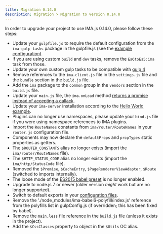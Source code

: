 ```yaml
---
title: Migration 0.14.0
description: Migration > Migration to version 0.14.0
---
```


In order to upgrade your project to use IMA.js 0.14.0, please follow these steps:
- Update your `gulpfile.js` to require the default configuration from the `ima-gulp-tasks` package in the gulpfile.js (see the [example configuration](https://github.com/seznam/IMA.js-skeleton/blob/master/gulpConfig.js)).
- If you are using custom `build` and `dev` tasks, remove the `Es6toEs5:ima` task from those.
- Update your own custom gulp tasks to be compatible with [gulp 4](https://github.com/gulpjs/gulp/tree/4.0)
- Remove references to the `ima.client.js` file in the `settings.js` file and the `bundle` section in the `build.js` file.
- Add the `ima` package to the `common` group in the `vendors` section in the `build.js` file.
- Update your `main.js` file, the `ima.onLoad` method [returns a promise instead of accepting a callack](https://github.com/seznam/ima/tree/master/packages/create-ima-app/examples/hello/main.js#L17).
- Update your `ima-server` installation according to the [Hello World example](https://github.com/seznam/ima/tree/master/packages/create-ima-app/examples/hello).
- Plugins can no longer use namespaces, please update your `bind.js` file if you were using namespace references to IMA plugins.
- Import the `RouteNames` constants from `ima/router/RouteNames` in your `router.js` configuration file.
- Components may now declare the `defaultProps` and `propTypes` static properties as getters.
- The `$ROUTER_CONSTANTS` alias no longer exists (import the `ima/router/RouteNames` file).
- The `$HTTP_STATUS_CODE` alias no longer exists (import the `ima/http/StatusCode` file).
- Removed the `$Promise`, `$CacheEntry`, `$PageRendererViewAdapter`, `$Route` (switched to imports internally).
- The loose mode of the [ES2015 babel preset](http://babeljs.io/docs/plugins/preset-es2015/) is no longer enabled.
- Upgrade to node.js 7 or newer (older version *might* work but are no longer supported).
- Switch to default exports in your [configuration files](https://github.com/seznam/ima/tree/master/packages/create-ima-app/examples/hello/config).
- Remove the './node_modules/ima-babel6-polyfill/index.js' reference from the polyfills list in gulpConfig.js (if overridden; this has been fixed by babel).
- Remove the `main.less` file reference in the `build.js` file (unless it exists in the project).
- Add the `$CssClasses` property to object in the `$Utils` OC alias.
